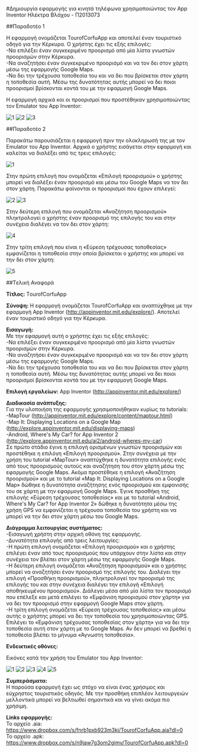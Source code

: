 #Δημιουργία εφαρμογής για κινητά τηλέφωνα χρησιμοποιώντας τον App Inventor
Ηλέκτρα Βλάχου - Π2013073

##Παραδοτέο 1

Η εφαρμογή ονομάζεται TourofCorfuApp και αποτελεί έναν τουριστικό οδηγό για την Κέρκυρα. Ο χρήστης έχει τις εξής επιλογές:                             
-Να επιλέξει έναν συγκεκριμένο προορισμό από μία λίστα γνωστών προορισμών στην Κέρκυρα.  
-Να αναζητήσει έναν συγκεκριμένο προορισμό και να τον δει στον χάρτη μέσω της εφαρμογής Google Maps.      
-Να δει την τρέχουσα τοποθεσία του και να δει που βρίσκεται στον χάρτη η τοποθεσία αυτή. Μέσω της δυνατότητας αυτής μπορεί να δει ποιοι προορισμοί βρίσκονται κοντά του με την εφαρμογή Google Maps.

Η εφαρμογή αρχικά και οι προορισμοί που προστέθηκαν χρησιμοποιώντας τον Εmulator του Αpp Inventor:

![1](https://cloud.githubusercontent.com/assets/17161099/15429867/7f19bd5c-1eab-11e6-8979-e29b132601b9.JPG)
![2](https://cloud.githubusercontent.com/assets/17161099/15429871/7f2ca0a2-1eab-11e6-84e4-5e0b56b24aff.JPG)
![3](https://cloud.githubusercontent.com/assets/17161099/15429868/7f230f9c-1eab-11e6-94f8-7b10241e3db2.JPG)

##Παραδοτέο 2

Παρακάτω παρουσιάζεται η εφαρμογή πριν την ολοκληρωσή της με τον Εmulator του Αpp Inventor. Αρχικά ο χρήστης εισάγεται στην εφαρμογή και καλείται να διαλέξει από τις τρεις επιλογές:

![1](https://cloud.githubusercontent.com/assets/17161099/15429867/7f19bd5c-1eab-11e6-8979-e29b132601b9.JPG)

Στην πρώτη επιλογή που ονομάζεται «Επιλογή προορισμού» ο χρήστης μπορεί να διαλέξει έναν προορισμό και μέσω του Google Maps να τον δει στον χάρτη. Παρακάτω φαίνονται οι προορισμοί που έχουν επιλεγεί:

![2](https://cloud.githubusercontent.com/assets/17161099/15429871/7f2ca0a2-1eab-11e6-84e4-5e0b56b24aff.JPG)
![3](https://cloud.githubusercontent.com/assets/17161099/15429868/7f230f9c-1eab-11e6-94f8-7b10241e3db2.JPG)

Στην δεύτερη επιλογή που ονομάζεται «Αναζήτηση προορισμού» πληκτρολογεί ο χρήστης έναν προορισμό της επιλογής του και στην συνέχεια διαλέγει να τον δει στον χάρτη:

![4](https://cloud.githubusercontent.com/assets/17161099/15429870/7f2807a4-1eab-11e6-839e-e3e2eabbe847.JPG)

Στην τρίτη επιλογή που είναι η «Εύρεση τρέχουσας τοποθεσίας» εμφανίζεται η τοποθεσία στην οποία βρίσκεται ο χρήστης και μπορεί να την δει στον χάρτη:

![5](https://cloud.githubusercontent.com/assets/17161099/15429869/7f254ce4-1eab-11e6-80be-93b4aa114c06.JPG)

##Tελική Αναφορά

**Τίτλος:** ΤourofCorfuApp

**Σύνοψη:** Η εφαρμογή ονομάζεται TourofCorfuApp και αναπτύχθηκε με την εφαρμογή Αpp Inventor (http://appinventor.mit.edu/explore/). Aποτελεί έναν τουριστικό οδηγό για την Κέρκυρα.

**Eισαγωγή:**                                                                                                                   
Με την εφαρμογή αυτή ο χρήστης έχει τις εξής επιλογές:                             
-Να επιλέξει έναν συγκεκριμένο προορισμό από μία λίστα γνωστών προορισμών στην Κέρκυρα.  
-Να αναζητήσει έναν συγκεκριμένο προορισμό και να τον δει στον χάρτη μέσω της εφαρμογής Google Maps.      
-Να δει την τρέχουσα τοποθεσία του και να δει που βρίσκεται στον χάρτη η τοποθεσία αυτή. Μέσω της δυνατότητας αυτής μπορεί να δει ποιοι προορισμοί βρίσκονται κοντά του με την εφαρμογή Google Maps.


**Eπιλογή εργαλείων:** App Inventor (http://appinventor.mit.edu/explore/)

**Διαδικασία ανάπτυξης:**                                                                                                      
Για την υλοποιήση της εφαρμογής χρησιμοποιήθηκαν κυρίως τα tutorials:                                                          
-MapTour (http://appinventor.mit.edu/explore/content/maptour.html)                                                         
-Map It: Displaying Locations on a Google Map (http://explore.appinventor.mit.edu/displaying-maps)                    
-Android, Where's My Car? for App Inventor 2 (http://explore.appinventor.mit.edu/ai2/android-wheres-my-car)                 
Σε πρώτο στάδιο έγινε η επιλογή ορισμένων γνωστών προορισμών και προστέθηκε η επιλόγη «Επιλογή προορισμού». Στην συνέχεια με την χρήση του tutorial «MapTour» αναπτύχθηκε η δυνατότητα επιλογής ενός από τους προορισμούς αυτούς και αναζήτηση του στον χάρτη μέσω της εφαρμογής Google Maps. Ακόμα προστέθηκε η επιλογή «Αναζήτηση προορισμού» και με το tutorial «Map It: Displaying Locations on a Google Map» δώθηκε η δυνατότητα αναζήτησης ενός προορισμού και εμφανισής του σε χάρτη με την εφαρμογή Google Maps. Έγινε προσθήκη της επιλογής «Εύρεση τρέχουσας τοποθεσίας» και με το tutorial «Android, Where's My Car? for App Inventor 2» δώθηκε η δυνατότητα μέσω της χρήση GPS να εμφανίζεται η τρέχουσα τοποθεσία του χρήστη και να μπορεί να την δει στον χάρτη μέσω του Google Maps.


**Διάγραμμα λειτουργίας συστήματος:**                                                                                           
-Εισαγωγή χρήστη στην αρχική οθόνη της εφαρμογής.                                                                               
-Δυνατότητα επιλογής από τρεις λειτουργίες:                                                                                      
 -Η πρώτη επιλογή ονομάζεται «Επιλογή προορισμού» και ο χρήστης επιλέγει έναν από τους προορισμούς που υπάρχουν στην λίστα και στην συνέχεια τον βλέπει στον χάρτη μέσω της εφαρμογής Google Maps.                                                            
 -H δεύτερη επιλογή ονομάζεται «Αναζήτηση προορισμού» και ο χρήστης μπορεί να αναζητήσει έναν προορισμό της επιλογής του.
 Διαλέγει την επιλογή «Προσθήκη προορισμού», πληκτρολογεί τον προορισμό της επιλογής του και στην συνέχεια διαλέγει την επιλογή «Επιλογή αποθηκευμένου προορισμού». Διάλεγει μέσα από μία λίστα τον προορισμό που επέλεξε και μετά επιλέγει το «Εμφάνιση προορισμού στον χάρτη» για να δει τον προορισμό στην εφαρμογή Google Maps στον χάρτη.                                          
 -Η τρίτη επιλογή ονομάζεται «Εύρεση τρέχουσας τοποθεσίας» και μέσω αυτής ο χρήστης μπορεί να δει την τοποθεσία του χρησιμοποιώντας GPS. Επιλέγει το «Εμφάνιση τρέχουσας τοποθεσίας στον χάρτη» για να δει την τοποθεσία αυτή στον χάρτη με το Google Maps. Αν δεν μπορεί να βρεθεί η τοποθεσία βλέπει τo μήνυμα «Άγνωστη τοποθεσία».

**Ενδεικτικές οθόνες:**

Εικόνες κατά την χρήση του Εmulator του Αpp Inventor:

![1](https://cloud.githubusercontent.com/assets/17161099/15429867/7f19bd5c-1eab-11e6-8979-e29b132601b9.JPG)
![2](https://cloud.githubusercontent.com/assets/17161099/15429871/7f2ca0a2-1eab-11e6-84e4-5e0b56b24aff.JPG)
![3](https://cloud.githubusercontent.com/assets/17161099/15429868/7f230f9c-1eab-11e6-94f8-7b10241e3db2.JPG)
![4](https://cloud.githubusercontent.com/assets/17161099/15429870/7f2807a4-1eab-11e6-839e-e3e2eabbe847.JPG)
![5](https://cloud.githubusercontent.com/assets/17161099/15429869/7f254ce4-1eab-11e6-80be-93b4aa114c06.JPG)


**Συμπεράσματα:**                                                                                                                     
H παρούσα εφαρμογή έχει ως στόχο να είναι ένας χρήσιμος και εύχρηστος τουριστικός οδηγός. Με την προσθήκη επιπλέον λειτουργειών μελλοντικά μπορεί να βελτιωθεί σημαντικά και να γίνει ακόμα πιο χρήσιμη.

**Links εφαρμογής:**                                                                                                                  
Το αρχείο .aia: https://www.dropbox.com/s/fnrb1pxb923m3kj/TourofCorfuApp.aia?dl=0                                                                                                       
Το αρχείο .apk: https://www.dropbox.com/s/n9jaw7g3om2gimv/TourofCorfuApp.apk?dl=0
